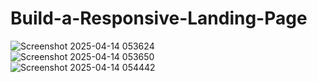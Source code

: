 # Build-a-Responsive-Landing-Page
![Screenshot 2025-04-14 053624](https://github.com/user-attachments/assets/a65f1ade-29ff-4b10-abff-731485b2a33f)
<br>
![Screenshot 2025-04-14 053650](https://github.com/user-attachments/assets/57a558fe-9393-4227-84f0-086f628c834c)
<br>
![Screenshot 2025-04-14 054442](https://github.com/user-attachments/assets/9db9f557-950c-414d-996b-c961d27fc5c5)


